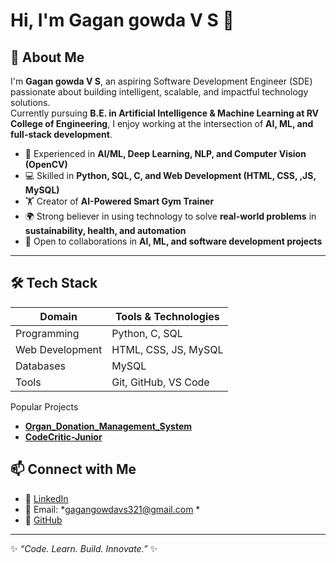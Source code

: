 # Hi, I'm Gagan gowda V S 👋  


## 📌 About Me  

I'm **Gagan gowda V S**, an aspiring Software Development Engineer (SDE) passionate about building intelligent, scalable, and impactful technology solutions.  
Currently pursuing **B.E. in Artificial Intelligence & Machine Learning at RV College of Engineering**, I enjoy working at the intersection of **AI, ML, and full-stack development**.  

- 🔬 Experienced in **AI/ML, Deep Learning, NLP, and Computer Vision (OpenCV)**  
- 💻 Skilled in **Python, SQL, C, and Web Development (HTML, CSS, ,JS, MySQL)**  
- 🏋️ Creator of **AI-Powered Smart Gym Trainer**  
- 🌍 Strong believer in using technology to solve **real-world problems** in **sustainability, health, and automation**  
- 🤝 Open to collaborations in **AI, ML, and software development projects**  

---

## 🛠️ Tech Stack  

| Domain         | Tools & Technologies |
|----------------|----------------------|
| Programming    | Python, C, SQL |
| Web Development| HTML, CSS, JS, MySQL|
| Databases      | MySQL |
| Tools          | Git, GitHub, VS Code |


 Popular Projects  

-  **[Organ_Donation_Management_System](https://github.com/Gagan-gowda-vs/Organ_Donation_Management_System)**  
-  **[CodeCritic-Junior](https://github.com/Gagan-gowda-vs/CodeCritic-Junior-)**



## 📫 Connect with Me  

- 💼 [LinkedIn](www.linkedin.com/in/gagan-gowda-v-s-a64980363)  
- 📧 Email: *gagangowdavs321@gmail.com *  
- 🐙 [GitHub]([https://github.com/Preetham15](https://github.com/Gagan-gowda-vs))  

---
✨ *“Code. Learn. Build. Innovate.”* ✨
